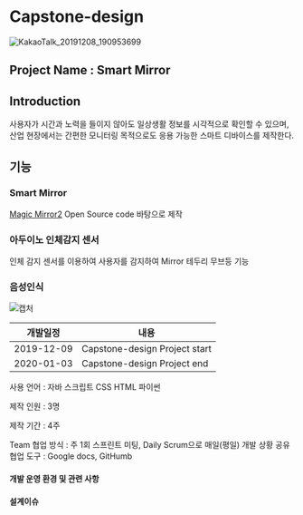 # Capstone-design


![KakaoTalk_20191208_190953699](https://user-images.githubusercontent.com/9815703/70439086-91375b80-1ad2-11ea-8cdf-ba4c3953d8dd.jpg)




## Project Name : Smart Mirror 
## Introduction
사용자가 시간과 노력을 들이지 않아도 일상생활 정보를 시각적으로 확인할 수 있으며, 산업 현장에서는 간편한 모니터링 목적으로도 응용 가능한 스마트 디바이스를 제작한다.

## 기능 
### Smart Mirror
[Magic Mirror2](https://magicmirror.builders/) Open Source code 바탕으로 제작  

### 아두이노 인체감지 센서 
인체 감지 센서를 이용하여 사용자를 감지하여 Mirror 테두리 무브등 기능 

### 음성인식 
![캡처](https://user-images.githubusercontent.com/9815703/70438953-4e758380-1ad2-11ea-9c18-e7b238205c25.PNG)



개발일정 |  내용  
:---: | ---  
2019-12-09 | Capstone-design Project start
2020-01-03 | Capstone-design Project end 


사용 언어 : 자바 스크립트 CSS HTML 파이썬

제작 인원 : 3명 

제작 기간 : 4주

Team 
협업 방식 : 주 1회 스프린트 미팅, Daily Scrum으로 매일(평일) 개발 상황 공유  
협업 도구 : Google docs, GitHumb  

#### 개발 운영 환경 및 관련 사항 

#### 설계이슈
